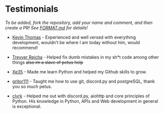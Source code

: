 # Testimonials
*To be added, fork the repository, add your name and comment, and then create a PR! See [FORMAT.md](https://github.com/Iapetus-11/The-Helped/blob/main/FORMAT.md) for details!*
<br>

- [Kevin Thomas](https://github.com/trustedmercury) - Experienced and well versed with everything development, wouldn't be where I am today without him, would recommend!

- [Treyver Reicha](https://github.com/emerald73) - Helped fix dumb mistakes in my sh\*t code among other things ~~also im a slave of petus help~~

- [Xe35](https://github.com/Xe35) - Made me learn Python and helped my Github skills to grow. 

- [gritor111](https://github.com/gritor111) - Taught me how to use git, discord.py and postgreSQL, thank you so much petus.

- [clvrk](https://github.com/clvrk) - Helped me out with discord.py, aiohttp and core principles of Python. His knowledge in Python, APIs and Web development in general is 
  exceptional.
